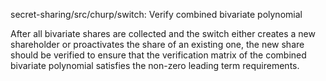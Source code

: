 secret-sharing/src/churp/switch: Verify combined bivariate polynomial

After all bivariate shares are collected and the switch either
creates a new shareholder or proactivates the share of an existing
one, the new share should be verified to ensure that the verification
matrix of the combined bivariate polynomial satisfies the non-zero
leading term requirements.
